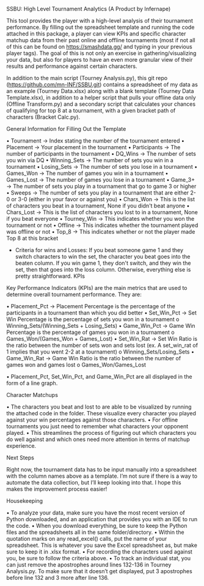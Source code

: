 SSBU: High Level Tournament Analytics 
(A Product by Infernape)

This tool provides the player with a high-level analysis of their tournament performance. By filling out the spreadsheet template and running the code attached in this package, a player can view KPIs and specific character matchup data from their past online and offline tournaments (most if not all of this can be found on https://smashdata.gg/ and typing in your previous player tags). The goal of this is not only an exercise in gathering/visualizing your data, but also for players to have an even more granular view of their results and performance against certain characters.

In addition to the main script (Tourney Analysis.py), this git repo (https://github.com/mn-INF/SSBU.git) contains a spreadsheet of my data as an example (Tourney Data.xlsx) along with a blank template (Tourney Data Template.xlsx), in addition to a helper script that pulls your offline data only (Offline Transform.py) and a secondary script that calculates your chances of qualifying for top 8 at a tournament, with a given bracket path of characters (Bracket Calc.py).

General Information for Filling Out the Template

•	Tournament → Index stating the number of the tournament entered
•	Placement → Your placement in the tournament
•	Participants → The number of participants in the tournament
•	DQ_Wins → The number of sets you win via DQ
•	Winning_Sets → The number of sets you win in a tournament
•	Losing_Sets → The number of sets you lose in a tournament
•	Games_Won → The number of games you win in a tournament
•	Games_Lost → The number of games you lose in a tournament
•	Game_3+ → The number of sets you play in a tournament that go to game 3 or higher
•	Sweeps → The number of sets you play in a tournament that are either 2-0 or 3-0 (either in your favor or against you)
•	Chars_Won → This is the list of characters you beat in a tournament, None if you didn't beat anyone
•	Chars_Lost  → This is the list of characters you lost to in a tournament, None if you beat everyone
•	Tourney_Win → This indicates whether you won the tournament or not
•	Offline → This indicates whether the tournament played was offline or not
•	Top_8 → This indicates whether or not the player made Top 8 at this bracket

* Criteria for wins and Losses: If you beat someone game 1 and they switch characters to win the set, the character you beat goes into the beaten column. If you win game 1, they don't switch, and they win the set, then that goes into the loss column. Otherwise, everything else is pretty straightforward.
KPIs

Key Performance Indicators (KPIs) are the main metrics that are used to determine overall tournament performance. They are:

•	Placement_Pct → Placement Percentage is the percentage of the participants in a tournament than which you did better
•	Set_Win_Pct → Set Win Percentage is the percentage of sets you won in a tournament
o	Winning_Sets/(Winning_Sets + Losing_Sets)
•	Game_Win_Pct → Game Win Percentage is the percentage of games you won in a tournament
o	Games_Won/(Games_Won + Games_Lost)
•	Set_Win_Rat → Set Win Ratio is the ratio between the number of sets won and sets lost (ex. A set_win_rat of 1 implies that you went 2-2 at a tournament)
o	Winning_Sets/Losing_Sets
•	Game_Win_Rat → Game Win Ratio is the ratio between the number of games won and games lost
o	Games_Won/Games_Lost

•	Placement_Pct, Set_Win_Pct, and Game_Win_Pct are all displayed in the form of a line graph.

Character Matchups

•	The characters you beat and lost to are able to be visualized by running the attached code in the folder. These visualize every character you played against your win percentages against those characters.
•	For offline tournaments you just need to remember what characters your opponent played.
•	This streamlines the process of figuring out which characters you do well against and which ones need more attention in terms of matchup experience.

Next Steps

Right now, the tournament data has to be input manually into a spreadsheet with the column names above as a template. I’m not sure if there is a way to automate the data collection, but I’ll keep looking into that. I hope this makes the improvement process easier!

Housekeeping

•	To analyze your data, make sure you have the most recent version of Python downloaded, and an application that provides you with an IDE to run the code. 
•	When you download everything, be sure to keep the Python files and the spreadsheets all in the same folder/directory.
•	Within the quotation marks on any read_excel() calls, put the name of your spreadsheet. This is whatever you save the Excel spreadsheet as, but make sure to keep it in .xlsx format.
•	For recording the characters used against you, be sure to follow the criteria above.
•	To track an individual stat, you can just remove the apostrophes around lines 132-136 in Tourney Analysis.py. To make sure that it doesn’t get displayed, put 3 apostrophes before line 132 and 3 more after line 136.
